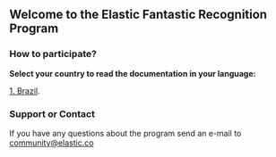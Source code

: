 ## Welcome to the Elastic Fantastic Recognition Program

### How to participate?

**Select your country to read the documentation in your language:**

[1. Brazil](https://github.com/elastic/Elastic-Fantastic-Recognition-Program-Brazil/edit/master/brazil.md).

### Support or Contact

If you have any questions about the program send an e-mail to community@elastic.co
